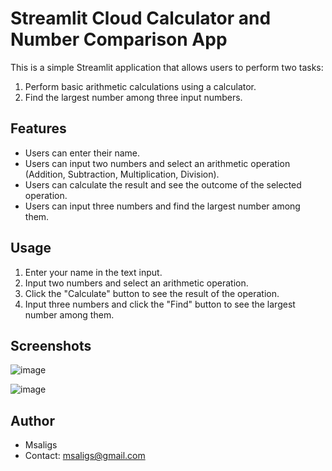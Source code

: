 # Streamlit Cloud Calculator and Number Comparison App

This is a simple Streamlit application that allows users to perform two tasks:
1. Perform basic arithmetic calculations using a calculator.
2. Find the largest number among three input numbers.

## Features

- Users can enter their name.
- Users can input two numbers and select an arithmetic operation (Addition, Subtraction, Multiplication, Division).
- Users can calculate the result and see the outcome of the selected operation.
- Users can input three numbers and find the largest number among them.


## Usage

1. Enter your name in the text input.
2. Input two numbers and select an arithmetic operation.
3. Click the "Calculate" button to see the result of the operation.
4. Input three numbers and click the "Find" button to see the largest number among them.

## Screenshots

![image](https://github.com/msaligs/streamlit_first/assets/103495627/698b7741-66c7-4a18-b04c-d880eef6ea7a)


![image](https://github.com/msaligs/streamlit_first/assets/103495627/35080b2d-ea93-4481-9acf-63ef853e7eb0)


## Author

- Msaligs
- Contact: msaligs@gmail.com


